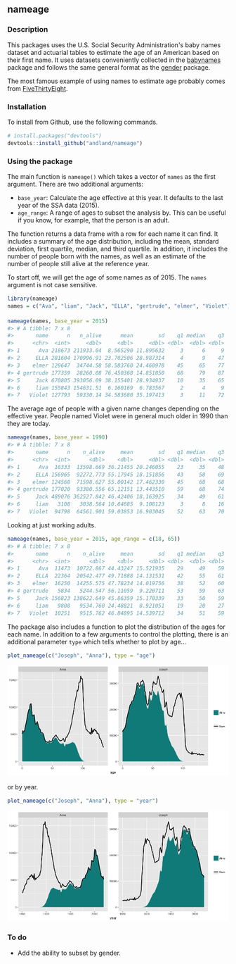 
<!-- README.md is generated from README.Rmd. Please edit that file -->
nameage
-------

### Description

This packages uses the U.S. Social Security Administration's baby names dataset and actuarial tables to estimate the age of an American based on their first name. It uses datasets conveniently collected in the [babynames](http://github.com/hadley/babynames) package and follows the same general format as the [gender](https://github.com/ropensci/gender) package.

The most famous example of using names to estimate age probably comes from [FiveThirtyEight](https://fivethirtyeight.com/features/how-to-tell-someones-age-when-all-you-know-is-her-name/).

### Installation

To install from Github, use the following commands.

``` r
# install.packages("devtools")
devtools::install_github("andland/nameage")
```

### Using the package

The main function is `nameage()` which takes a vector of `names` as the first argument. There are two additional arguments:

-   `base_year`: Calculate the age effective at this year. It defaults to the last year of the SSA data (2015).
-   `age_range`: A range of ages to subset the analysis by. This can be useful if you know, for example, that the person is an adult.

The function returns a data frame with a row for each name it can find. It includes a summary of the age distribution, including the mean, standard deviation, first quartile, median, and third quartile. In addition, it includes the number of people born with the names, as well as an estimate of the number of people still alive at the reference year.

To start off, we will get the age of some names as of 2015. The `names` argument is not case sensitive.

``` r
library(nameage)
names = c("Ava", "liam", "Jack", "ELLA", "gertrude", "elmer", "Violet")

nameage(names, base_year = 2015)
#> # A tibble: 7 x 8
#>       name      n   n_alive      mean        sd    q1 median    q3
#>      <chr>  <int>     <dbl>     <dbl>     <dbl> <dbl>  <dbl> <dbl>
#> 1      Ava 218673 211933.04  8.565290 11.895632     3      6     9
#> 2     ELLA 281604 170996.91 23.702506 28.987314     4      9    47
#> 3    elmer 129647  34744.58 58.583760 24.460978    45     65    77
#> 4 gertrude 177359  28260.08 76.450368 14.851850    68     79    87
#> 5     Jack 670805 393056.09 38.155401 28.934937    10     35    65
#> 6     liam 155843 154631.51  6.160169  6.783567     2      4     9
#> 7   Violet 127793  59330.14 34.583680 35.197413     3     11    72
```

The average age of people with a given name changes depending on the effective year. People named Violet were in general much older in 1990 than they are today.

``` r
nameage(names, base_year = 1990)
#> # A tibble: 7 x 8
#>       name      n    n_alive     mean        sd    q1 median    q3
#>      <chr>  <int>      <dbl>    <dbl>     <dbl> <dbl>  <dbl> <dbl>
#> 1      Ava  16333  13598.669 36.21455 20.246055    23     35    48
#> 2     ELLA 156965  92272.773 55.17945 18.151856    43     58    69
#> 3    elmer 124568  71598.627 55.00142 17.462330    45     60    68
#> 4 gertrude 177020  93380.556 65.12151 13.443510    59     68    74
#> 5     Jack 489076 362527.842 46.42406 18.163925    34     49    61
#> 6     liam   3108   3038.564 10.64685  9.108123     3      8    16
#> 7   Violet  94798  64561.901 59.03853 16.903045    52     63    70
```

Looking at just working adults.

``` r
nameage(names, base_year = 2015, age_range = c(18, 65))
#> # A tibble: 7 x 8
#>       name      n    n_alive     mean        sd    q1 median    q3
#>      <chr>  <int>      <dbl>    <dbl>     <dbl> <dbl>  <dbl> <dbl>
#> 1      Ava  11473  10722.867 44.43247 15.521935    29     49    59
#> 2     ELLA  22364  20542.477 49.71888 14.131531    42     55    61
#> 3    elmer  16250  14255.575 47.78234 14.019756    38     52    60
#> 4 gertrude   5834   5244.547 56.11059  9.220711    53     59    63
#> 5     Jack 156823 138622.649 45.86359 15.170339    33     50    59
#> 6     liam   9808   9534.760 24.48821  8.921051    19     20    27
#> 7   Violet  10251   9515.762 46.84895 14.539712    34     51    59
```

The package also includes a function to plot the distribution of the ages for each name. In addition to a few arguments to control the plotting, there is an additional parameter `type` which tells whether to plot by age...

``` r
plot_nameage(c("Joseph", "Anna"), type = "age")
```

![](README-unnamed-chunk-6-1.png)

or by year.

``` r
plot_nameage(c("Joseph", "Anna"), type = "year")
```

![](README-unnamed-chunk-7-1.png)

### To do

-   Add the ability to subset by gender.
